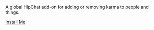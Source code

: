 A global HipChat add-on for adding or removing karma to people and things.

[Install Me](https://hipchat.com/addons/install?url=https%3A%2F%2Fac-koa-hipchat-karma.herokuapp.com%2Faddon%2Fcapabilities)

